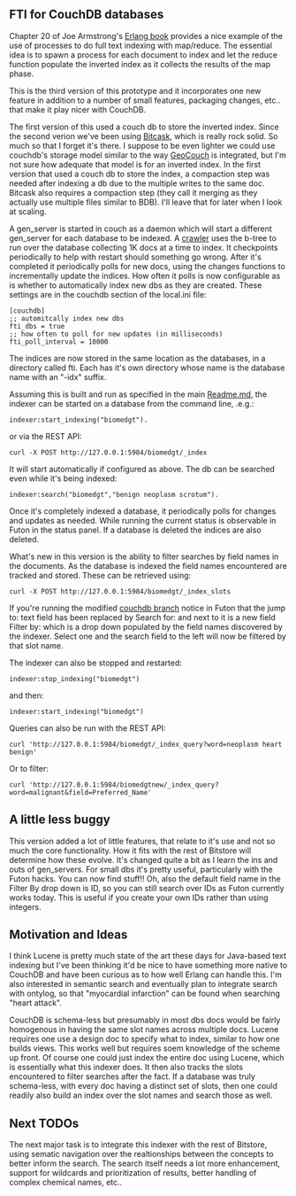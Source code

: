 ## FTI for CouchDB databases

Chapter 20 of Joe Armstrong's <a href="http://www.pragprog.com/titles/jaerlang/programming-erlang">Erlang book</a> provides a nice example of the use of processes to do full text indexing with map/reduce. The essential idea is to spawn a process for each document to index and let the reduce function populate the inverted index as it collects the results of the map phase.

This is the third version of this prototype and it incorporates one new feature in addition to a number of small features, packaging changes, etc.. that make it play nicer with CouchDB.

The first version of this used a couch db to store the inverted index. Since the second verion we've been using [Bitcask](http://www.basho.com/developers.html#bitcask), which is really rock solid. So much so that I forget it's there. I suppose to be even lighter we could use couchdb's storage model similar to the way [GeoCouch](http://vmx.cx/couchdb/tutorial/indexer.html) is integrated, but I'm not sure how adequate that model is for an inverted index. In the first version that used a couch db to store the index, a compaction step was needed after indexing a db due to the multiple writes to the same doc. Bitcask also requires a compaction step (they call it merging as they actually use multiple files similar to BDB). I'll leave that for later when I look at scaling.

 A gen\_server is started in couch as a daemon which will start a different gen\_server for each database to be indexed. A [crawler](http://github.com/bdionne/bitstore/blob/master/src/search/indexer_couchdb_crawler.erl) uses the b-tree to run over the database collecting 1K docs at a time to index. It checkpoints periodically to help with restart should something go wrong. After it's completed it periodically polls for new docs, using the changes functions to incrementally update the indices. How often it polls is now configurable as is whether to automatically index new dbs as they are created. These settings are in the couchdb section of the local.ini file:

    [couchdb]
    ;; automitcally index new dbs
    fti_dbs = true
    ;; how often to poll for new updates (in milliseconds)
    fti_poll_interval = 10000

The indices are now stored in the same location as the databases, in a directory called fti. Each has it's own directory whose name is the database name with an "-idx" suffix.

Assuming this is built and run as specified in the main [Readme.md](http://github.com/bdionne/bitstore), the indexer can be started on a database from the command line, .e.g.:

    indexer:start_indexing("biomedgt").

or via the REST API:

    curl -X POST http://127.0.0.1:5984/biomedgt/_index

It will start automatically if configured as above. The db can be searched even while it's being indexed:

    indexer:search("biomedgt","benign neoplasm scrotum").

Once it's completely indexed a database, it periodically polls for changes and updates as needed. While running the current status is observable in Futon in the status panel. If a database is deleted the indices are also deleted.

What's new in this version is the ability to filter searches by field names in the documents. As the database is indexed the field names encountered are tracked and stored. These can be retrieved using:

    curl -X POST http://127.0.0.1:5984/biomedgt/_index_slots

If you're running the modified [couchdb branch](http://github.com/bdionne/couchdb/tree/bitstore) notice in Futon that the jump to: text field has been replaced by Search for: and next to it is a new field Filter by: which is a drop down populated by the field names discovered by the indexer. Select one and the search field to the left will now be filtered by that slot name. 

The indexer can also be stopped and restarted:

    indexer:stop_indexing("biomedgt") 

and then:

    indexer:start_indexing("biomedgt") 

Queries can also be run with the REST API:

    curl 'http://127.0.0.1:5984/biomedgt/_index_query?word=neoplasm heart benign'

Or to filter:

    curl 'http://127.0.0.1:5984/biomedgtnew/_index_query?word=malignant&field=Preferred_Name'



## A little less buggy

This version added a lot of little features, that relate to it's use and not so much the core functionality. How it fits with the rest of Bitstore will determine how these evolve. It's changed quite a bit as I learn the ins and outs of gen_servers. For small dbs it's pretty useful, particularly with the Futon hacks. You can now find stuff!! Oh, also the default field name in the Filter By drop down is ID, so you can still search over IDs as Futon currently works today. This is useful if you create your own IDs rather than using integers.

## Motivation and Ideas

I think Lucene is pretty much state of the art these days for Java-based text indexing but I've been thinking it'd be nice to have something more native to CouchDB and have been curious as to how well Erlang can handle this. I'm also interested in semantic search and eventually plan to integrate search with ontylog, so that "myocardial infarction" can be found when searching "heart attack".

CouchDB is schema-less but presumably in most dbs docs would be fairly homogenous in having the same slot names across multiple docs. Lucene requires one use a design doc to specify what to index, similar to how one builds views. This works well but requires soem knowledge of the scheme up front. Of course one could just index the entire doc using Lucene, which is essentially what this indexer does. It then also tracks the slots encountered to filter searches after the fact. If a database was truly schema-less, with every doc having a distinct set of slots, then one could readily also build an index over the slot names and search those as well.


## Next TODOs

The next major task is to integrate this indexer with the rest of Bitstore, using sematic navigation over the realtionships between the concepts to better inform the search. The search itself needs a lot more enhancement, support for wildcards and prioritization of results, better handling of complex chemical names, etc..











 
